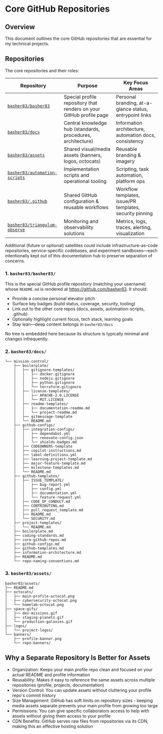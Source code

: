 # Core GitHub Repositories

## Overview

This document outlines the core GitHub repositories that are essential for my technical projects.

## Repositories

The core repositories and their roles:

| Repository                                                                      | Purpose                                                             | Key Focus Areas                                          |
| ------------------------------------------------------------------------------- | ------------------------------------------------------------------- | -------------------------------------------------------- |
| [`basher83/basher83`](https://github.com/basher83/basher83)                     | Special profile repository that renders on your GitHub profile page | Personal branding, at-a-glance status, entrypoint links  |
| [`basher83/docs`](https://github.com/basher83/docs)                             | Central knowledge hub (standards, procedures, architecture)         | Information architecture, automation docs, consistency   |
| [`basher83/assets`](https://github.com/basher83/assets)                         | Shared visual/media assets (banners, logos, octocats)               | Reusable branding & imagery                              |
| [`basher83/automation-scripts`](https://github.com/basher83/automation-scripts) | Implementation scripts and operational tooling                      | Scripting, task automation, platform ops                 |
| [`basher83/.github`](https://github.com/basher83/.github)                       | Shared GitHub configuration & reusable workflows                    | Workflow templates, issue/PR templates, security pinning |
| [`basher83/triangulum-observe`](https://github.com/basher83/triangulum-observe) | Monitoring and observability solutions                              | Metrics, logs, traces, alerting, visualization           |

Additional (future or optional) satellites could include infrastructure-as-code repositories,
service-specific codebases, and experiment sandboxes—each intentionally kept out of this
documentation hub to preserve separation of concerns.

### 1. `basher83/basher83/`

This is the special GitHub profile repository (matching your username) whose `README.md` is rendered
at https://github.com/basher83. It should:

- Provide a concise personal elevator pitch
- Surface key badges (build status, coverage, security, tooling)
- Link out to the other core repos (docs, assets, automation-scripts, .github)
- Optionally highlight current focus, tech stack, learning goals
- Stay lean—deep content belongs in `basher83/docs`

No tree is embedded here because its structure is typically minimal and changes infrequently.

### 2. `basher83/docs/`

<!-- doc-gen fileTree src="." -->

```
└── mission-control/
    ├── boilerplate/
    │   ├── gitignore-templates/
    │   │   ├── docker.gitignore
    │   │   ├── nodejs.gitignore
    │   │   ├── python.gitignore
    │   │   └── terraform.gitignore
    │   ├── license-templates/
    │   │   ├── APACHE-2.0.LICENSE
    │   │   └── MIT.LICENSE
    │   ├── readme-templates/
    │   │   ├── documentation-readme.md
    │   │   └── project-readme.md
    │   ├── gitmessage-template
    │   └── README.md
    ├── github-configs/
    │   ├── integration-configs/
    │   │   ├── dependabot.yml
    │   │   ├── renovate-config.json
    │   │   └── shields-badges.md
    │   ├── CODEOWNERS-template
    │   ├── copilot-instructions.md
    │   ├── label-definitions.yml
    │   ├── learning-project-template.md
    │   ├── major-feature-template.md
    │   ├── milestone-templates.md
    │   └── README.md
    ├── github-templates/
    │   ├── ISSUE_TEMPLATE/
    │   │   ├── bug-report.yml
    │   │   ├── config.yml
    │   │   ├── documentation.yml
    │   │   └── feature-request.yml
    │   ├── CODE_OF_CONDUCT.md
    │   ├── CONTRIBUTING.md
    │   ├── pull_request_template.md
    │   ├── README.md
    │   └── SECURITY.md
    ├── project-templates/
    │   └── README.md
    ├── boilerplate.md
    ├── coding-standards.md
    ├── core-github-repos.md
    ├── github-configs.md
    ├── github-templates.md
    ├── information-architecture.md
    ├── README.md
    └── repo-naming-conventions.md
```

<!-- end-doc-gen -->

### 3. `basher83/assets/`

```plaintext
basher83/assets/
├── README.md
├── octocats/
│   ├── main-profile-octocat.png
│   ├── cybersecurity-octocat.png
│   └── homelab-octocat.png
├── space-gifs/
│   ├── dev-missions.gif
│   ├── staging-planets.gif
│   └── production-galaxies.gif
├── logos/
│   └── project-logos/
└── banners/
    ├── profile-banner.png
    └── repo-banners/
```

## Why a Separate Repository Is Better for Assets

- Organization: Keeps your main profile repo clean and focused on your actual README and profile
  information
- Reusability: Makes it easy to reference the same assets across multiple repositories (profile,
  projects, documentation)
- Version Control: You can update assets without cluttering your profile repo's commit history
- Size Management: GitHub has soft limits on repository sizes - keeping media assets separate
  prevents your main profile from growing too large
- Permissions: You can give specific collaborators access to help with assets without giving them
  access to your profile
- CDN Benefits: GitHub serves raw files from repositories via its CDN, making this an effective
  hosting solution
